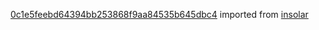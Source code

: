 [0c1e5feebd64394bb253868f9aa84535b645dbc4](https://github.com/insolar/insolar/commit/0c1e5feebd64394bb253868f9aa84535b645dbc4) imported from [insolar](https://github.com/insolar/insolar)
